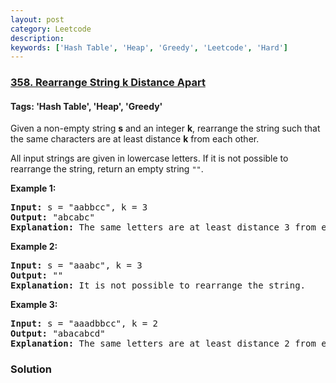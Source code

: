 ```yaml
---
layout: post
category: Leetcode
description: 
keywords: ['Hash Table', 'Heap', 'Greedy', 'Leetcode', 'Hard']
---
```

### [358. Rearrange String k Distance Apart](https://leetcode.com/problems/rearrange-string-k-distance-apart)

#### Tags: 'Hash Table', 'Heap', 'Greedy'

<div class="content__u3I1 question-content__JfgR"><div><p>Given a non-empty string <b>s</b> and an integer <b>k</b>, rearrange the string such that the same characters are at least distance <b>k</b> from each other.</p>
<p>All input strings are given in lowercase letters. If it is not possible to rearrange the string, return an empty string <code>""</code>.</p>
<p><strong>Example 1:</strong></p>
<div>
<pre><strong>Input: </strong>s = <span id="example-input-1-1">"aabbcc"</span>, k = <span id="example-input-1-2">3</span>
<strong>Output: </strong><span id="example-output-1">"abcabc" 
<strong>Explanation: </strong></span>The same letters are at least distance 3 from each other.
</pre>
<div>
<p><strong>Example 2:</strong></p>
<pre><strong>Input: </strong>s = <span id="example-input-2-1">"aaabc"</span>, k = <span id="example-input-2-2">3</span>
<strong>Output: </strong><span id="example-output-2">"" 
<strong>Explanation:</strong> </span>It is not possible to rearrange the string.
</pre>
<div>
<p><strong>Example 3:</strong></p>
<pre><strong>Input: </strong>s = <span id="example-input-3-1">"aaadbbcc"</span>, k = <span id="example-input-3-2">2</span>
<strong>Output: </strong><span id="example-output-3">"abacabcd"
</span><span id="example-output-2"><strong>Explanation:</strong> </span>The same letters are at least distance 2 from each other.
</pre>
</div>
</div>
</div></div></div>

### Solution
